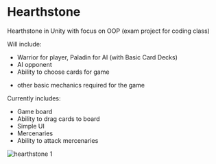 # Hearthstone
Hearthstone in Unity with focus on OOP (exam project for coding class)

Will include:
- Warrior for player, Paladin for AI (with Basic Card Decks)
- AI opponent
- Ability to choose cards for game 
+ other basic mechanics required for the game

Currently includes: 
- Game board 
- Ability to drag cards to board 
- Simple UI
- Mercenaries
- Ability to attack mercenaries

![hearthstone 1](https://user-images.githubusercontent.com/91065258/161441322-e8053ef2-f6b3-47bd-8c3f-cea9857e0379.png)



